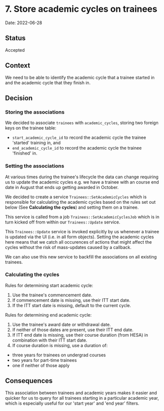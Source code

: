 # 7. Store academic cycles on trainees

Date: 2022-06-28

## Status

Accepted

## Context

We need to be able to identify the academic cycle that a trainee started in and
the academic cycle that they finish in.

## Decision

### Storing the associations

We decided to associate `trainees` with `academic_cycles`, storing two foreign
keys on the trainee table:

* `start_academic_cycle_id` to record the academic cycle the trainee 'started'
  training in, and
* `end_academic_cycle_id` to record the academic cycle the trainee 'finished'
  in.

### Setting the associations

At various times during the trainee's lifecycle the data can change requiring us
to update the academic cycles e.g. we have a trainee with an course end date in
August that ends up getting awarded in October.

We decided to create a service `Trainees::SetAcademicCycles` which is
responsible for calculating the academic cycles based on the rules set out
below (See **Calculating the cycles**) and setting them on a trainee.

This service is called from a job `Trainees::SetAcademicCyclesJob` which is in
turn kicked off from within our `Trainees::Update` service.

This `Trainees::Update` service is invoked explicitly by us whenever a trainee
is updated via the UI (i.e. in all form objects). Setting the academic cycles
here means that we catch all occurences of actions that might affect the cycles
without the risk of mass-updates caused by a callback.

We can also use this new service to backfill the associations on all existing
trainees.

### Calculating the cycles

Rules for determining start academic cycle:

1. Use the trainee's commencement date.
2. If commencement date is missing, use their ITT start date.
3. If the ITT start date is missing, default to the current cycle.

Rules for determining end academic cycle:

1. Use the trainee's award date or withdrawal date.
2. If neither of those dates are present, use their ITT end date.
3. If ITT end date is missing, use their course duration (from HESA) in
  combination with their ITT start date.
4. If course duration is missing, use a duration of:

* three years for trainees on undergrad courses
* two years for part-time trainees
* one if neither of those apply

## Consequences

This association between trainees and academic years makes it easier and quicker
for us to query for all trainees starting in a particular academic year, which
is especially useful for our 'start year' and 'end year' filters.
